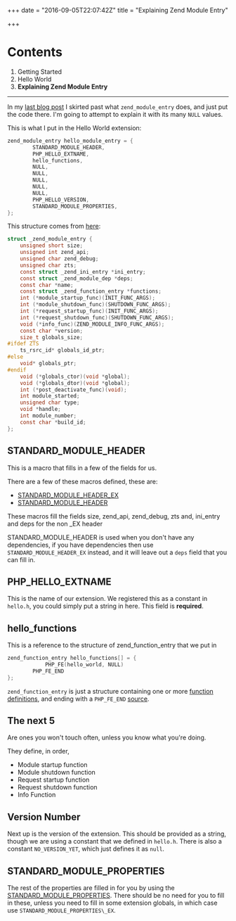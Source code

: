 +++
date = "2016-09-05T22:07:42Z"
title = "Explaining Zend Module Entry"

+++

# Contents

1. Getting Started
2. Hello World
3. **Explaining Zend Module Entry**

---

In my [last blog post](https://zando.io/writing-a-hello-world-php-7-extension/) I skirted past what `zend_module_entry` does, and just put the code there. I'm going to attempt to explain it with its many `NULL` values.

This is what I put in the Hello World extension:

```c
zend_module_entry hello_module_entry = {  
        STANDARD_MODULE_HEADER,
        PHP_HELLO_EXTNAME,
        hello_functions,
        NULL,
        NULL,
        NULL,
        NULL,
        NULL,
        PHP_HELLO_VERSION,
        STANDARD_MODULE_PROPERTIES,
};
```

This structure comes from [here](https://github.com/php/php-src/blob/1c295d4a9ac78fcc2f77d6695987598bb7abcb83/Zend/zend_modules.h#L73-L102):

```c
struct _zend_module_entry {
    unsigned short size;
    unsigned int zend_api;
    unsigned char zend_debug;
    unsigned char zts;
    const struct _zend_ini_entry *ini_entry;
    const struct _zend_module_dep *deps;
    const char *name;
    const struct _zend_function_entry *functions;
    int (*module_startup_func)(INIT_FUNC_ARGS);
    int (*module_shutdown_func)(SHUTDOWN_FUNC_ARGS);
    int (*request_startup_func)(INIT_FUNC_ARGS);
    int (*request_shutdown_func)(SHUTDOWN_FUNC_ARGS);
    void (*info_func)(ZEND_MODULE_INFO_FUNC_ARGS);
    const char *version;
    size_t globals_size;
#ifdef ZTS
    ts_rsrc_id* globals_id_ptr;
#else
    void* globals_ptr;
#endif
    void (*globals_ctor)(void *global);
    void (*globals_dtor)(void *global);
    int (*post_deactivate_func)(void);
    int module_started;
    unsigned char type;
    void *handle;
    int module_number;
    const char *build_id;
};
```

## STANDARD\_MODULE\_HEADER
This is a macro that fills in a few of the fields for us.

There are a few of these macros defined, these are:

 - [STANDARD\_MODULE\_HEADER\_EX](https://github.com/php/php-src/blob/1c295d4a9ac78fcc2f77d6695987598bb7abcb83/Zend/zend_modules.h#L43)
  - [STANDARD\_MODULE\_HEADER](https://github.com/php/php-src/blob/1c295d4a9ac78fcc2f77d6695987598bb7abcb83/Zend/zend_modules.h#L44)

These macros fill the fields size, zend_api, zend_debug, zts and, ini\_entry and deps for the non \_EX header

STANDARD\_MODULE\_HEADER is used when you don't have any dependencies, if you have dependencies then use `STANDARD_MODULE_HEADER_EX` instead, and it will leave out a `deps` field that you can fill in.

## PHP\_HELLO\_EXTNAME
This is the name of our extension. We registered this as a constant in `hello.h`, you could simply put a string in here. This field is **required**.

## hello\_functions

This is a reference to the structure of zend\_function\_entry that we put in

```c
zend_function_entry hello_functions[] = {  
            PHP_FE(hello_world, NULL)
        PHP_FE_END
};
```

`zend_function_entry` is just a structure containing one or more [function definitions](https://github.com/php/php-src/blob/d8507d4f582997ae3efe074f54900af2936835e6/Zend/zend_API.h#L76), and ending with a `PHP_FE_END` [source](https://github.com/php/php-src/blob/d8507d4f582997ae3efe074f54900af2936835e6/Zend/zend_API.h#L98).

## The next 5
Are ones you won't touch often, unless you know what you're doing.

They define, in order,

 - Module startup function
  - Module shutdown function
  - Request startup function
  - Request shutdown function
  - Info Function

## Version Number
Next up is the version of the extension. This should be provided as a string, though we are using a constant that we defined in `hello.h`. There is also a constant `NO_VERSION_YET`, which just defines it as `null`.

## STANDARD\_MODULE\_PROPERTIES
The rest of the properties are filled in for you by using the [STANDARD\_MODULE\_PROPERTIES](https://github.com/php/php-src/blob/1c295d4a9ac78fcc2f77d6695987598bb7abcb83/Zend/zend_modules.h#L61). There should be no need for you to fill in these, unless you need to fill in some extension globals, in which case use `STANDARD_MODULE_PROPERTIES\_EX`.
